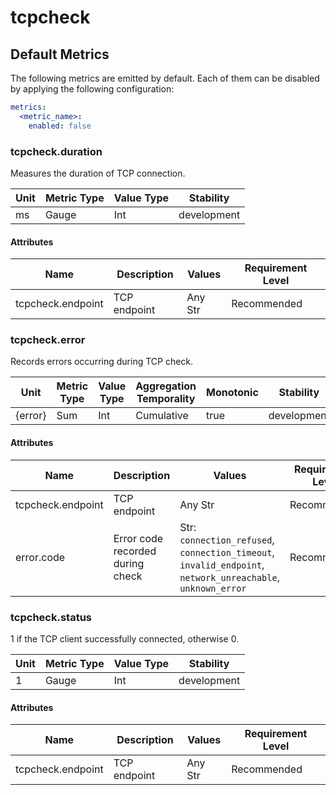 [comment]: <> (Code generated by mdatagen. DO NOT EDIT.)

# tcpcheck

## Default Metrics

The following metrics are emitted by default. Each of them can be disabled by applying the following configuration:

```yaml
metrics:
  <metric_name>:
    enabled: false
```

### tcpcheck.duration

Measures the duration of TCP connection.

| Unit | Metric Type | Value Type | Stability |
| ---- | ----------- | ---------- | --------- |
| ms | Gauge | Int | development |

#### Attributes

| Name | Description | Values | Requirement Level |
| ---- | ----------- | ------ | -------- |
| tcpcheck.endpoint | TCP endpoint | Any Str | Recommended |

### tcpcheck.error

Records errors occurring during TCP check.

| Unit | Metric Type | Value Type | Aggregation Temporality | Monotonic | Stability |
| ---- | ----------- | ---------- | ----------------------- | --------- | --------- |
| {error} | Sum | Int | Cumulative | true | development |

#### Attributes

| Name | Description | Values | Requirement Level |
| ---- | ----------- | ------ | -------- |
| tcpcheck.endpoint | TCP endpoint | Any Str | Recommended |
| error.code | Error code recorded during check | Str: ``connection_refused``, ``connection_timeout``, ``invalid_endpoint``, ``network_unreachable``, ``unknown_error`` | Recommended |

### tcpcheck.status

1 if the TCP client successfully connected, otherwise 0.

| Unit | Metric Type | Value Type | Stability |
| ---- | ----------- | ---------- | --------- |
| 1 | Gauge | Int | development |

#### Attributes

| Name | Description | Values | Requirement Level |
| ---- | ----------- | ------ | -------- |
| tcpcheck.endpoint | TCP endpoint | Any Str | Recommended |
